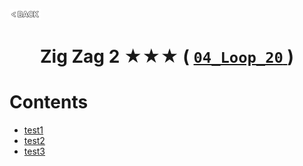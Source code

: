 <p align="left">
  <a href="../README.md">
    <img src="../../Z99-OTHERS/00-common/00-back.png" style="width:10%">
  </a>
</p>

<div align="center">
  <h1>
    Zig Zag 2 ★★★ (
      <a href="https://drive.google.com/file/d/1uqvOHaGO9mRZmolJCEQUttyfUHyWmnai/view?usp=drive_link">
        <code>04_Loop_20</code>
      </a>
    )
  </h1>
</div>

# Contents

-   [test1]()
-   [test2]()
-   [test3]()
